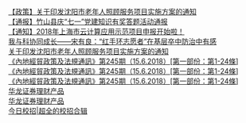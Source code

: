   
[【政策】关于印发沈阳市老年人照顾服务项目实施方案的通知](http://www.dianyue.me/archives/683/2lqv4f5jfvkltadr/)  
[【通报】竹山县庆“七一”党建知识有奖答题活动通报](http://www.dianyue.me/archives/042/uvzjdlyhbb0qeeea/)  
[【通知】2018年上海市云计算应用示范项目申报开始啦！](http://www.dianyue.me/archives/356/2088n5a7nasl8cc5/)  
[我与科协同成长——宋有良：“红手环志愿者”在基层卒中防治中有感](http://www.dianyue.me/archives/621/h979d5qipt9ni4rk/)  
[关于印发沈阳市老年人照顾服务项目实施方案的通知](http://www.dianyue.me/archives/952/q6w96lffb7lbs930/)  
[《內地經貿政策及法規通訊》第245期（15.6.2018）[第一部份：第1-24條]](http://www.dianyue.me/archives/285/qxrelokb7jle3n67/)  
[《內地經貿政策及法規通訊》第245期（15.6.2018）[第一部份：第1-24條]](http://www.dianyue.me/archives/280/temzf21ip9v9jyl1/)  
[《內地經貿政策及法規通訊》第245期（15.6.2018）[第一部份：第1-24條]](http://www.dianyue.me/archives/254/y9sxxusast6rucss/)  
[华龙证券理财产品](http://www.dianyue.me/archives/938/9y52ubupko3zl25v/)  
[华龙证券理财产品](http://www.dianyue.me/archives/247/6j370yqduccl3ocu/)  
[今日校招|超全的校招合辑](http://www.dianyue.me/archives/095/j9s88b6v25tv7pz5/)